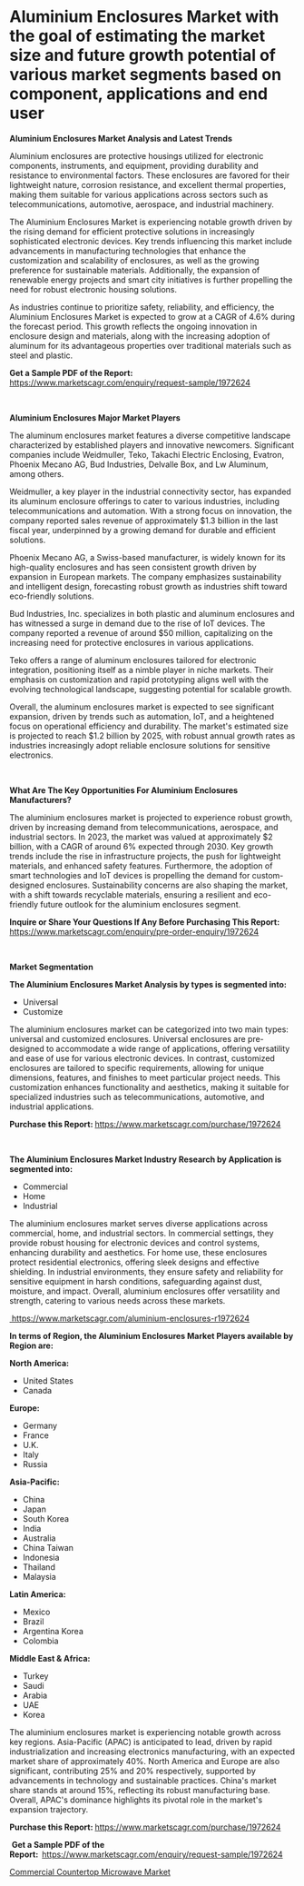 <p><h1>Aluminium Enclosures Market with the goal of estimating the market size and future growth potential of various market segments based on component, applications and end user</h1></p><p><strong>Aluminium Enclosures Market Analysis and Latest Trends</strong></p>
<p><p>Aluminium enclosures are protective housings utilized for electronic components, instruments, and equipment, providing durability and resistance to environmental factors. These enclosures are favored for their lightweight nature, corrosion resistance, and excellent thermal properties, making them suitable for various applications across sectors such as telecommunications, automotive, aerospace, and industrial machinery.</p><p>The Aluminium Enclosures Market is experiencing notable growth driven by the rising demand for efficient protective solutions in increasingly sophisticated electronic devices. Key trends influencing this market include advancements in manufacturing technologies that enhance the customization and scalability of enclosures, as well as the growing preference for sustainable materials. Additionally, the expansion of renewable energy projects and smart city initiatives is further propelling the need for robust electronic housing solutions.</p><p>As industries continue to prioritize safety, reliability, and efficiency, the Aluminium Enclosures Market is expected to grow at a CAGR of 4.6% during the forecast period. This growth reflects the ongoing innovation in enclosure design and materials, along with the increasing adoption of aluminum for its advantageous properties over traditional materials such as steel and plastic.</p></p>
<p><strong>Get a Sample PDF of the Report:&nbsp;</strong> <a href="https://www.marketscagr.com/enquiry/request-sample/1972624?utm_campaign=2265&utm_medium=2&utm_source=Github&utm_content=ia&utm_term=20022025&utm_id=aluminium-enclosures">https://www.marketscagr.com/enquiry/request-sample/1972624</a></p>
<p>&nbsp;</p>
<p><strong>Aluminium Enclosures Major Market Players</strong></p>
<p><p>The aluminum enclosures market features a diverse competitive landscape characterized by established players and innovative newcomers. Significant companies include Weidmuller, Teko, Takachi Electric Enclosing, Evatron, Phoenix Mecano AG, Bud Industries, Delvalle Box, and Lw Aluminum, among others.</p><p>Weidmuller, a key player in the industrial connectivity sector, has expanded its aluminum enclosure offerings to cater to various industries, including telecommunications and automation. With a strong focus on innovation, the company reported sales revenue of approximately $1.3 billion in the last fiscal year, underpinned by a growing demand for durable and efficient solutions.</p><p>Phoenix Mecano AG, a Swiss-based manufacturer, is widely known for its high-quality enclosures and has seen consistent growth driven by expansion in European markets. The company emphasizes sustainability and intelligent design, forecasting robust growth as industries shift toward eco-friendly solutions.</p><p>Bud Industries, Inc. specializes in both plastic and aluminum enclosures and has witnessed a surge in demand due to the rise of IoT devices. The company reported a revenue of around $50 million, capitalizing on the increasing need for protective enclosures in various applications.</p><p>Teko offers a range of aluminum enclosures tailored for electronic integration, positioning itself as a nimble player in niche markets. Their emphasis on customization and rapid prototyping aligns well with the evolving technological landscape, suggesting potential for scalable growth.</p><p>Overall, the aluminum enclosures market is expected to see significant expansion, driven by trends such as automation, IoT, and a heightened focus on operational efficiency and durability. The market's estimated size is projected to reach $1.2 billion by 2025, with robust annual growth rates as industries increasingly adopt reliable enclosure solutions for sensitive electronics.</p></p>
<p>&nbsp;</p>
<p><strong>What Are The Key Opportunities For Aluminium Enclosures Manufacturers?</strong></p>
<p><p>The aluminium enclosures market is projected to experience robust growth, driven by increasing demand from telecommunications, aerospace, and industrial sectors. In 2023, the market was valued at approximately $2 billion, with a CAGR of around 6% expected through 2030. Key growth trends include the rise in infrastructure projects, the push for lightweight materials, and enhanced safety features. Furthermore, the adoption of smart technologies and IoT devices is propelling the demand for custom-designed enclosures. Sustainability concerns are also shaping the market, with a shift towards recyclable materials, ensuring a resilient and eco-friendly future outlook for the aluminium enclosures segment.</p></p>
<p><strong>Inquire or Share Your Questions If Any Before Purchasing This Report:</strong> <a href="https://www.marketscagr.com/enquiry/pre-order-enquiry/1972624?utm_campaign=2265&utm_medium=2&utm_source=Github&utm_content=ia&utm_term=20022025&utm_id=aluminium-enclosures">https://www.marketscagr.com/enquiry/pre-order-enquiry/1972624</a></p>
<p>&nbsp;</p>
<p><strong>Market Segmentation</strong></p>
<p><strong>The Aluminium Enclosures Market Analysis by types is segmented into:</strong></p>
<p><ul><li>Universal</li><li>Customize</li></ul></p>
<p><p>The aluminium enclosures market can be categorized into two main types: universal and customized enclosures. Universal enclosures are pre-designed to accommodate a wide range of applications, offering versatility and ease of use for various electronic devices. In contrast, customized enclosures are tailored to specific requirements, allowing for unique dimensions, features, and finishes to meet particular project needs. This customization enhances functionality and aesthetics, making it suitable for specialized industries such as telecommunications, automotive, and industrial applications.</p></p>
<p><strong>Purchase this Report:&nbsp;</strong><a href="https://www.marketscagr.com/purchase/1972624?utm_campaign=2265&utm_medium=2&utm_source=Github&utm_content=ia&utm_term=20022025&utm_id=aluminium-enclosures">https://www.marketscagr.com/purchase/1972624</a></p>
<p>&nbsp;</p>
<p><strong>The Aluminium Enclosures Market Industry Research by Application is segmented into:</strong></p>
<p><ul><li>Commercial</li><li>Home</li><li>Industrial</li></ul></p>
<p><p>The aluminium enclosures market serves diverse applications across commercial, home, and industrial sectors. In commercial settings, they provide robust housing for electronic devices and control systems, enhancing durability and aesthetics. For home use, these enclosures protect residential electronics, offering sleek designs and effective shielding. In industrial environments, they ensure safety and reliability for sensitive equipment in harsh conditions, safeguarding against dust, moisture, and impact. Overall, aluminium enclosures offer versatility and strength, catering to various needs across these markets.</p></p>
<p><a href="https://www.marketscagr.com/aluminium-enclosures-r1972624?utm_campaign=2265&utm_medium=2&utm_source=Github&utm_content=ia&utm_term=20022025&utm_id=aluminium-enclosures">&nbsp;https://www.marketscagr.com/aluminium-enclosures-r1972624</a></p>
<p><strong>In terms of Region, the Aluminium Enclosures Market Players available by Region are:</strong></p>
<p>
    <p> <strong> North America: </strong>
        <ul>
            <li>United States</li>
            <li>Canada</li>
        </ul>
        </p> 
    <p> <strong> Europe: </strong>
        <ul>
            <li>Germany</li>
            <li>France</li>
            <li>U.K.</li>
            <li>Italy</li>
            <li>Russia</li>
        </ul>
        </p> 
    <p> <strong> Asia-Pacific: </strong>
        <ul>
            <li>China</li>
            <li>Japan</li>
            <li>South Korea</li>
            <li>India</li>
            <li>Australia</li>
            <li>China Taiwan</li>
            <li>Indonesia</li>
            <li>Thailand</li>
            <li>Malaysia</li>
        </ul>
        </p> 
    <p> <strong> Latin America: </strong>
        <ul>
            <li>Mexico</li>
            <li>Brazil</li>
            <li>Argentina Korea</li>
            <li>Colombia</li>
        </ul>
        </p> 
    <p> <strong> Middle East & Africa: </strong>
        <ul>
            <li>Turkey</li>
            <li>Saudi</li>
            <li>Arabia</li>
            <li>UAE</li>
            <li>Korea</li>
        </ul>
    </p>
    </p>
<p><p>The aluminium enclosures market is experiencing notable growth across key regions. Asia-Pacific (APAC) is anticipated to lead, driven by rapid industrialization and increasing electronics manufacturing, with an expected market share of approximately 40%. North America and Europe are also significant, contributing 25% and 20% respectively, supported by advancements in technology and sustainable practices. China's market share stands at around 15%, reflecting its robust manufacturing base. Overall, APAC's dominance highlights its pivotal role in the market's expansion trajectory.</p></p>
<p><strong>Purchase this Report: </strong><a href="https://www.marketscagr.com/purchase/1972624?utm_campaign=2265&utm_medium=2&utm_source=Github&utm_content=ia&utm_term=20022025&utm_id=aluminium-enclosures">https://www.marketscagr.com/purchase/1972624</a></p>
<p>&nbsp;<strong>Get a Sample PDF of the Report:&nbsp;&nbsp;</strong><a href="https://www.marketscagr.com/enquiry/request-sample/1972624?utm_campaign=2265&utm_medium=2&utm_source=Github&utm_content=ia&utm_term=20022025&utm_id=aluminium-enclosures">https://www.marketscagr.com/enquiry/request-sample/1972624</a></p>
<p><strong></strong></p>
<p><p><a href="https://github.com/suleimannichelle7/Market-Research-Report-List-1/blob/main/commercial-countertop-microwave-market.md?utm_campaign=2265&utm_medium=2&utm_source=Github&utm_content=ia&utm_term=20022025&utm_id=aluminium-enclosures">Commercial Countertop Microwave Market</a></p></p>